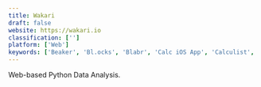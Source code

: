 ```yaml
---
title: Wakari
draft: false 
website: https://wakari.io
classification: ['']
platform: ['Web']
keywords: ['Beaker', 'Bl.ocks', 'Blabr', 'Calc iOS App', 'Calculist', 'Carbide', 'Data-Forge Notebook', 'Eve', 'Full Stack Python', 'Hyperdeck', 'Kajero', 'Kite', 'Notebook Viewer Jupyter Notebooks', 'Observable HQ', 'OpalCalc', 'RunKit', 'SQLGate', 'glot.io', 'iPython', 'iodide']
---
```

Web-based Python Data Analysis.